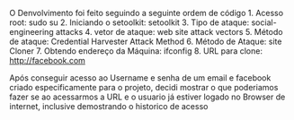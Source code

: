 O Denvolvimento foi feito seguindo a seguinte ordem de código
    1. Acesso root: sudo su
    2. Iniciando o setoolkit: setoolkit
    3. Tipo de ataque: social-engineering attacks
    4. vetor de ataque: web site attack vectors
    5. Método de ataque: Credential Harvester Attack Method
    6. Método de Ataque: site Cloner
    7. Obtendo endereço da Máquina: ifconfig
    8. URL para clone: http://facebook.com

Após conseguir acesso ao Username e senha de um email e facebook criado especificamente para o projeto, decidi mostrar o que poderiamos fazer se ao acessarmos a URL e o usuario já estiver logado no Browser de internet, inclusive demostrando o historico de acesso
